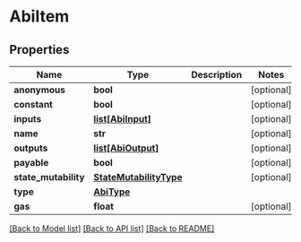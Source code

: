# AbiItem

## Properties
Name | Type | Description | Notes
------------ | ------------- | ------------- | -------------
**anonymous** | **bool** |  | [optional] 
**constant** | **bool** |  | [optional] 
**inputs** | [**list[AbiInput]**](AbiInput.md) |  | [optional] 
**name** | **str** |  | [optional] 
**outputs** | [**list[AbiOutput]**](AbiOutput.md) |  | [optional] 
**payable** | **bool** |  | [optional] 
**state_mutability** | [**StateMutabilityType**](StateMutabilityType.md) |  | [optional] 
**type** | [**AbiType**](AbiType.md) |  | 
**gas** | **float** |  | [optional] 

[[Back to Model list]](../README.md#documentation-for-models) [[Back to API list]](../README.md#documentation-for-api-endpoints) [[Back to README]](../README.md)

